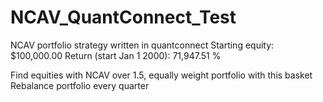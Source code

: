 # NCAV_QuantConnect_Test
NCAV portfolio strategy written in quantconnect 
Starting equity: $100,000.00
Return (start Jan 1 2000): 71,947.51 %

Find equities with NCAV over 1.5, equally weight portfolio with this basket
Rebalance portfolio every quarter
